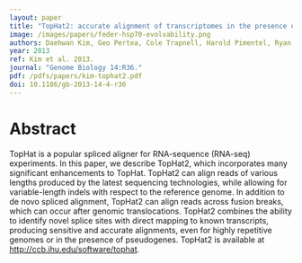 ```yaml
---
layout: paper
title: "TopHat2: accurate alignment of transcriptomes in the presence of insertions, deletions and gene fusions"
image: /images/papers/feder-hsp70-evolvability.png
authors: Daehwan Kim, Geo Pertea, Cole Trapnell, Harold Pimentel, Ryan Kelley and Steven L Salzberg.
year: 2013
ref: Kim et al. 2013.
journal: "Genome Biology 14:R36."
pdf: /pdfs/papers/kim-tophat2.pdf
doi: 10.1186/gb-2013-14-4-r36
---
```


# Abstract

TopHat is a popular spliced aligner for RNA-sequence (RNA-seq) experiments. In this paper, we describe TopHat2,
which incorporates many significant enhancements to TopHat. TopHat2 can align reads of various lengths
produced by the latest sequencing technologies, while allowing for variable-length indels with respect to the
reference genome. In addition to de novo spliced alignment, TopHat2 can align reads across fusion breaks, which
can occur after genomic translocations. TopHat2 combines the ability to identify novel splice sites with direct
mapping to known transcripts, producing sensitive and accurate alignments, even for highly repetitive genomes or
in the presence of pseudogenes. TopHat2 is available at http://ccb.jhu.edu/software/tophat.